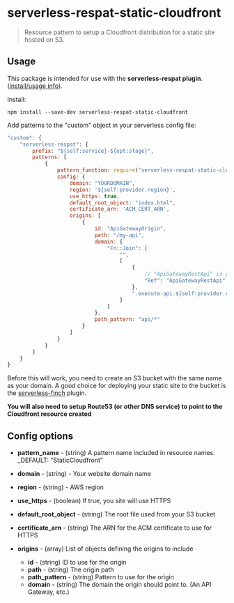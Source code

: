 # serverless-respat-static-cloudfront

> Resource pattern to setup a Cloudfront distribution for a static site hosted on S3.

## Usage

This package is intended for use with the **serverless-respat plugin**. ([install/usage info](https://github.com/traviswimer/serverless-respat)).

Install:

`npm install --save-dev serverless-respat-static-cloudfront`

Add patterns to the "custom" object in your serverless config file:

```javascript
"custom": {
	"serverless-respat": {
		prefix: "${self:service}-${opt:stage}",
		patterns: [
			{
				pattern_function: require("serverless-respat-static-cloudfront"),
				config: {
					domain: "YOURDOMAIN",
					region: '${self:provider.region}',
					use_https: true,
					default_root_object: "index.html",
					certificate_arn: 'ACM_CERT_ARN',
					origins: [
						{
							id: "ApiGatewayOrigin",
							path: "/my-api",
							domain: {
								"Fn::Join": [
									"",
									[
										{
											// "ApiGatewayRestApi" is generated by Serverless
											"Ref": "ApiGatewayRestApi"
										},
										".execute-api.${self:provider.region}.amazonaws.com"
									]
								]
							},
							path_pattern: "api/*"
						}
					]
				}
			}
		]
	}
}
```

Before this will work, you need to create an S3 bucket with the same name as your domain. A good choice for deploying your static site to the bucket is the [serverless-finch](https://github.com/fernando-mc/serverless-finch) plugin.

**You will also need to setup Route53 (or other DNS service) to point to the Cloudfront resource created**

## Config options

* **pattern_name** - (string) A pattern name included in resource names. _DEFAULT: "StaticCloudfront"

* **domain** - (string) - Your website domain name

* **region** - (string) - AWS region

* **use_https** - (boolean) If true, you site will use HTTPS

* **default_root_object** - (string) The root file used from your S3 bucket

* **certificate_arn** - (string) The ARN for the ACM certificate to use for HTTPS

* **origins** - (array) List of objects defining the origins to include
  * **id** - (string) ID to use for the origin
  * **path** - (string) The origin path
  * **path_pattern** - (string) Pattern to use for the origin
  * **domain** - (string) The domain the origin should point to. (An API Gateway, etc.)
